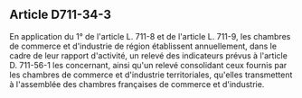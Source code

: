 Article D711-34-3
----
En application du 1° de l'article L. 711-8 et de l'article L. 711-9, les
chambres de commerce et d'industrie de région établissent annuellement, dans le
cadre de leur rapport d'activité, un relevé des indicateurs prévus à l'article
D. 711-56-1 les concernant, ainsi qu'un relevé consolidant ceux fournis par les
chambres de commerce et d'industrie territoriales, qu'elles transmettent à
l'assemblée des chambres françaises de commerce et d'industrie.
